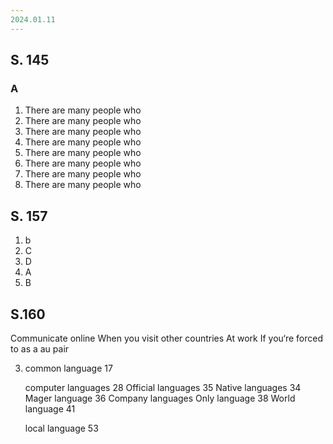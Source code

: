 ```yaml
---
2024.01.11
---
```



## S. 145
### A
1. There are many people who 
2. There are many people who 
3. There are many people who 
4. There are many people who 
5. There are many people who 
6. There are many people who 
7. There are many people who 
8. There are many people who 

## S. 157
1. b
2. C
3. D
4. A
5. B

## S.160
Communicate online
When you visit other countries 
At work 
If you‘re forced to as a au pair

3. common  language 17
	
	computer languages 28
	Official languages 35
	Native languages 34
	Mager language 36
	Company languages
	Only language 38
	World language 41
	
	local language 53
	

	